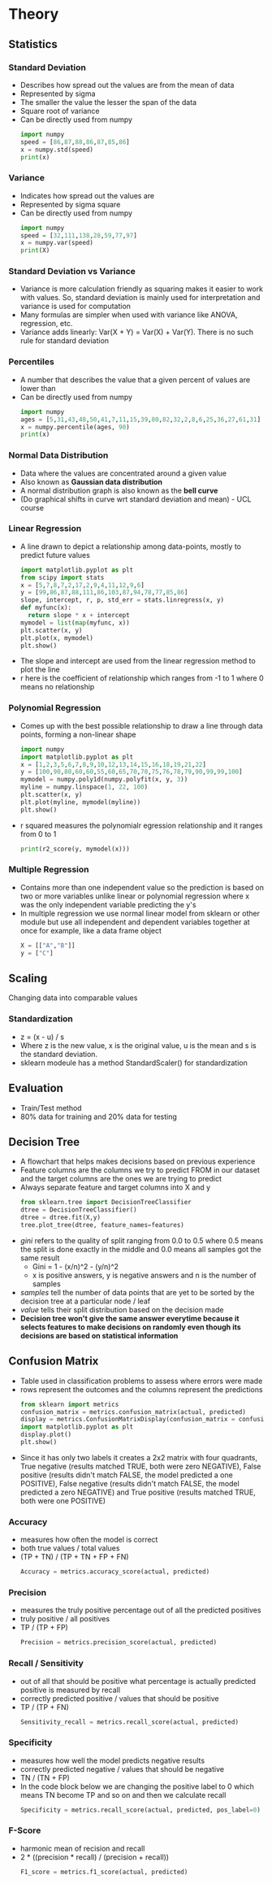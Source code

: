 # Theory
## Statistics
### Standard Deviation
- Describes how spread out the values are from the mean of data
- Represented by sigma
- The smaller the value the lesser the span of the data
- Square root of variance
- Can be directly used from numpy
  ```python
  import numpy
  speed = [86,87,88,86,87,85,86]
  x = numpy.std(speed)
  print(x)
### Variance
- Indicates how spread out the values are
- Represented by sigma square
- Can be directly used from numpy
  ```python
  import numpy
  speed = [32,111,138,28,59,77,97]
  x = numpy.var(speed)
  print(X)
### Standard Deviation vs Variance
- Variance is more calculation friendly as squaring makes it easier to work with values. So, standard deviation is mainly used for interpretation and variance is used for computation
- Many formulas are simpler when used with variance like ANOVA, regression, etc.
- Variance adds linearly: Var(X + Y) = Var(X) + Var(Y). There is no such rule for standard deviation
### Percentiles
- A number that describes the value that a given percent of values are lower than
- Can be directly used from numpy
  ```python
  import numpy
  ages = [5,31,43,48,50,41,7,11,15,39,80,82,32,2,8,6,25,36,27,61,31]
  x = numpy.percentile(ages, 90)
  print(x)
### Normal Data Distribution
- Data where the values are concentrated around a given value
- Also known as **Gaussian data distribution**
- A normal distribution graph is also known as the **bell curve**
- (Do graphical shifts in curve wrt standard deviation and mean) - UCL course
### Linear Regression
- A line drawn to depict a relationship among data-points, mostly to predict future values
  ```python
  import matplotlib.pyplot as plt
  from scipy import stats
  x = [5,7,8,7,2,17,2,9,4,11,12,9,6]
  y = [99,86,87,88,111,86,103,87,94,78,77,85,86]
  slope, intercept, r, p, std_err = stats.linregress(x, y)
  def myfunc(x):
    return slope * x + intercept
  mymodel = list(map(myfunc, x))
  plt.scatter(x, y)
  plt.plot(x, mymodel)
  plt.show()
- The slope and intercept are used from the linear regression method to plot the line
- r here is the coefficient of relationship which ranges from -1 to 1 where 0 means no relationship
### Polynomial Regression
- Comes up with the best possible relationship to draw a line through data points, forming a non-linear shape
  ```python
  import numpy
  import matplotlib.pyplot as plt
  x = [1,2,3,5,6,7,8,9,10,12,13,14,15,16,18,19,21,22]
  y = [100,90,80,60,60,55,60,65,70,70,75,76,78,79,90,99,99,100]
  mymodel = numpy.poly1d(numpy.polyfit(x, y, 3))
  myline = numpy.linspace(1, 22, 100)
  plt.scatter(x, y)
  plt.plot(myline, mymodel(myline))
  plt.show()
- r squared measures the polynomialr egression relationship and it ranges from 0 to 1
  ```python
  print(r2_score(y, mymodel(x)))
### Multiple Regression
- Contains more than one independent value so the prediction is based on two or more variables unlike linear or polynomial regression where x was the only independent variable predicting the y's
- In multiple regression we use normal linear model from sklearn or other module but use all independent and dependent variables together at once for example, like a data frame object
  ```python
  X = [["A","B"]]
  y = ["C"]
## Scaling
Changing data into comparable values
### Standardization
- z = (x - u) / s
- Where z is the new value, x is the original value, u is the mean and s is the standard deviation.
- sklearn modeule has a method StandardScaler() for standardization
## Evaluation 
- Train/Test method
- 80% data for training and 20% data for testing
## Decision Tree
- A flowchart that helps makes decisions based on previous experience
- Feature columns are the columns we try to predict FROM in our dataset and the target columns are the ones we are trying to predict
- Always separate feature and target columns into X and y
  ```python
  from sklearn.tree import DecisionTreeClassifier
  dtree = DecisionTreeClassifier()
  dtree = dtree.fit(X,y)
  tree.plot_tree(dtree, feature_names=features)
- *gini* refers to the quality of split ranging from 0.0 to 0.5 where 0.5 means the split is done exactly in the middle and 0.0 means all samples got the same result
  - Gini = 1 - (x/n)^2 - (y/n)^2
  - x is positive answers, y is negative answers and n is the number of samples
- *samples* tell the number of data points that are yet to be sorted by the decision tree at a particular node / leaf
- *value* tells their split distribution based on the decision made
- **Decision tree won't give the same answer everytime because it selects features to make decisions on randomly even though its decisions are based on statistical information**
## Confusion Matrix
- Table used in classification problems to assess where errors were made
- rows represent the outcomes and the columns represent the predictions
  ```python
  from sklearn import metrics
  confusion_matrix = metrics.confusion_matrix(actual, predicted)
  display = metrics.ConfusionMatrixDisplay(confusion_matrix = confusion_matrix, display_labels = [0, 1])
  import matplotlib.pyplot as plt
  display.plot()
  plt.show()
- Since it has only two labels it creates a 2x2 matrix with four quadrants, True negative (results matched TRUE, both were zero NEGATIVE), False positive (results didn't match FALSE, the model predicted a one POSITIVE), False negative (results didn't match FALSE, the model predicted a zero NEGATIVE) and True positive (results matched TRUE, both were one POSITIVE)
### Accuracy
- measures how often the model is correct
- both true values / total values
- (TP + TN) / (TP + TN + FP + FN)
  ```python
  Accuracy = metrics.accuracy_score(actual, predicted)
### Precision
- measures the truly positive percentage out of all the predicted positives
- truly positive / all positives
- TP / (TP + FP)
  ```python
  Precision = metrics.precision_score(actual, predicted)
### Recall / Sensitivity
- out of all that should be positive what percentage is actually predicted positive is measured by recall
- correctly predicted positive / values that should be positive
- TP / (TP + FN)
  ```python
  Sensitivity_recall = metrics.recall_score(actual, predicted)
### Specificity 
- measures how well the model predicts negative results
- correctly predicted negative / values that should be negative
- TN / (TN + FP)
- In the code block below we are changing the positive label to 0 which means TN become TP and so on and then we calculate recall
  ```python
  Specificity = metrics.recall_score(actual, predicted, pos_label=0)
### F-Score
- harmonic mean of recision and recall
- 2 * ((precision * recall) / (precision + recall))
  ```python
  F1_score = metrics.f1_score(actual, predicted)


